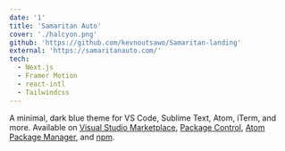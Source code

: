```yaml
---
date: '1'
title: 'Samaritan Auto'
cover: './halcyon.png'
github: 'https://github.com/kevnoutsawo/Samaritan-landing'
external: 'https://samaritanauto.com/'
tech:
  - Next.js
  - Framer Motion
  - react-intl
  - Tailwindcss
---
```


A minimal, dark blue theme for VS Code, Sublime Text, Atom, iTerm, and more. Available on [Visual Studio Marketplace](https://marketplace.visualstudio.com/items?itemName=brittanychiang.halcyon-vscode), [Package Control](https://packagecontrol.io/packages/Halcyon%20Theme), [Atom Package Manager](https://atom.io/themes/halcyon-syntax), and [npm](https://www.npmjs.com/package/hyper-halcyon-theme).
